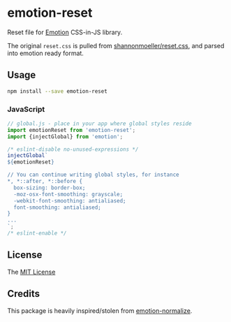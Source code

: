 # emotion-reset

Reset file for [Emotion](https://github.com/emotion-js/emotion) CSS-in-JS library.

The original `reset.css` is pulled from [shannonmoeller/reset.css](https://github.com/shannonmoeller/reset-css), and parsed into emotion ready format.

## Usage

```sh
npm install --save emotion-reset
```

### JavaScript

```js
// global.js - place in your app where global styles reside
import emotionReset from 'emotion-reset';
import {injectGlobal} from 'emotion';

/* eslint-disable no-unused-expressions */
injectGlobal`
${emotionReset}

// You can continue writing global styles, for instance
*, *::after, *::before {
  box-sizing: border-box;
  -moz-osx-font-smoothing: grayscale;
  -webkit-font-smoothing: antialiased;
  font-smoothing: antialiased;
}
...
`;
/* eslint-enable */
```

## License

The [MIT License](LICENSE)

## Credits

This package is heavily inspired/stolen from [emotion-normalize](https://www.npmjs.com/package/emotion-normalize).
